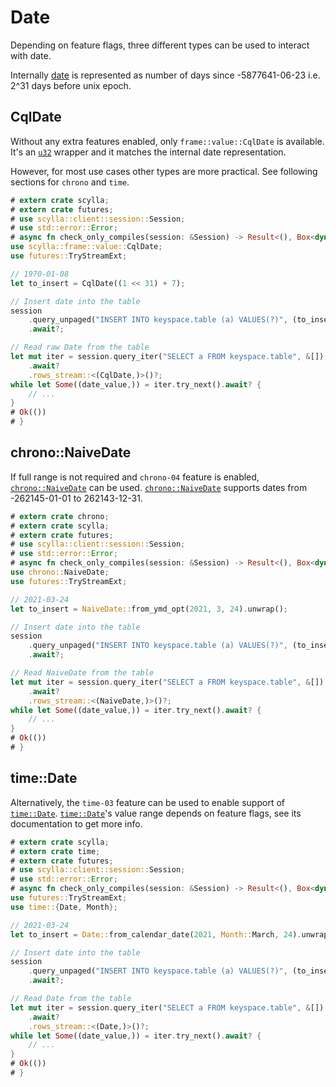 # Date

Depending on feature flags, three different types can be used to interact with date.

Internally [date](https://docs.scylladb.com/stable/cql/types.html#dates) is represented as number of days since
-5877641-06-23 i.e. 2^31 days before unix epoch.

## CqlDate

Without any extra features enabled, only `frame::value::CqlDate` is available. It's an
[`u32`](https://doc.rust-lang.org/std/primitive.u32.html) wrapper and it matches the internal date representation.

However, for most use cases other types are more practical. See following sections for `chrono` and `time`.

```rust
# extern crate scylla;
# extern crate futures;
# use scylla::client::session::Session;
# use std::error::Error;
# async fn check_only_compiles(session: &Session) -> Result<(), Box<dyn Error>> {
use scylla::frame::value::CqlDate;
use futures::TryStreamExt;

// 1970-01-08
let to_insert = CqlDate((1 << 31) + 7);

// Insert date into the table
session
    .query_unpaged("INSERT INTO keyspace.table (a) VALUES(?)", (to_insert,))
    .await?;

// Read raw Date from the table
let mut iter = session.query_iter("SELECT a FROM keyspace.table", &[])
    .await?
    .rows_stream::<(CqlDate,)>()?;
while let Some((date_value,)) = iter.try_next().await? {
    // ...
}
# Ok(())
# }
```

## chrono::NaiveDate

If full range is not required and `chrono-04` feature is enabled,
[`chrono::NaiveDate`](https://docs.rs/chrono/0.4/chrono/naive/struct.NaiveDate.html) can be used.
[`chrono::NaiveDate`](https://docs.rs/chrono/0.4/chrono/naive/struct.NaiveDate.html) supports dates from
-262145-01-01 to 262143-12-31.

```rust
# extern crate chrono;
# extern crate scylla;
# extern crate futures;
# use scylla::client::session::Session;
# use std::error::Error;
# async fn check_only_compiles(session: &Session) -> Result<(), Box<dyn Error>> {
use chrono::NaiveDate;
use futures::TryStreamExt;

// 2021-03-24
let to_insert = NaiveDate::from_ymd_opt(2021, 3, 24).unwrap();

// Insert date into the table
session
    .query_unpaged("INSERT INTO keyspace.table (a) VALUES(?)", (to_insert,))
    .await?;

// Read NaiveDate from the table
let mut iter = session.query_iter("SELECT a FROM keyspace.table", &[])
    .await?
    .rows_stream::<(NaiveDate,)>()?;
while let Some((date_value,)) = iter.try_next().await? {
    // ...
}
# Ok(())
# }
```

## time::Date

Alternatively, the `time-03` feature can be used to enable support of
[`time::Date`](https://docs.rs/time/0.3/time/struct.Date.html).
[`time::Date`](https://docs.rs/time/0.3/time/struct.Date.html)'s value range depends on feature flags, see its
documentation to get more info.

```rust
# extern crate scylla;
# extern crate time;
# extern crate futures;
# use scylla::client::session::Session;
# use std::error::Error;
# async fn check_only_compiles(session: &Session) -> Result<(), Box<dyn Error>> {
use futures::TryStreamExt;
use time::{Date, Month};

// 2021-03-24
let to_insert = Date::from_calendar_date(2021, Month::March, 24).unwrap();

// Insert date into the table
session
    .query_unpaged("INSERT INTO keyspace.table (a) VALUES(?)", (to_insert,))
    .await?;

// Read Date from the table
let mut iter = session.query_iter("SELECT a FROM keyspace.table", &[])
    .await?
    .rows_stream::<(Date,)>()?;
while let Some((date_value,)) = iter.try_next().await? {
    // ...
}
# Ok(())
# }
```
